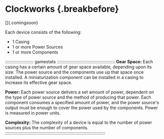 # Clockworks {.breakbefore}

[]{.comingsoon}

Each device consists of the following:

- 1 Casing
- 1 or more Power Sources
- 1 or more Components

::::::::::::::::::::::: gamestats :::::::::::::::::::::::::::::::::::::::::::::::
**Gear Space:** Each casing has a certain amount of gear space available,
depending upon its size. The power source and the components use up that
space once installed. A miniaturization component can be installed in a
casing to increase its effective gear space.

**Power:** Each power source delivers a set amount of power, dependent on
the type of power source and the method of producing that power. Each
component consumes a specified amount of power, and the power source's
output must be enough to cover the power used by the components. Power
is measured in power units.

**Complexity:** The complexity of a device is equal to the number of power
sources plus the number of components.
:::::::::::::::::::::::::::::::::::::::::::::::::::::::::::::::::::::::::::::::::

